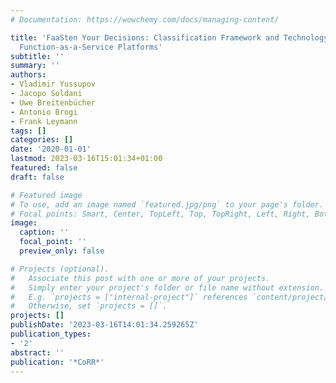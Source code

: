 ```yaml
---
# Documentation: https://wowchemy.com/docs/managing-content/

title: 'FaaSten Your Decisions: Classification Framework and Technology Review of
  Function-as-a-Service Platforms'
subtitle: ''
summary: ''
authors:
- Vladimir Yussupov
- Jacopo Soldani
- Uwe Breitenbücher
- Antonio Brogi
- Frank Leymann
tags: []
categories: []
date: '2020-01-01'
lastmod: 2023-03-16T15:01:34+01:00
featured: false
draft: false

# Featured image
# To use, add an image named `featured.jpg/png` to your page's folder.
# Focal points: Smart, Center, TopLeft, Top, TopRight, Left, Right, BottomLeft, Bottom, BottomRight.
image:
  caption: ''
  focal_point: ''
  preview_only: false

# Projects (optional).
#   Associate this post with one or more of your projects.
#   Simply enter your project's folder or file name without extension.
#   E.g. `projects = ["internal-project"]` references `content/project/deep-learning/index.md`.
#   Otherwise, set `projects = []`.
projects: []
publishDate: '2023-03-16T14:01:34.259265Z'
publication_types:
- '2'
abstract: ''
publication: '*CoRR*'
---
```


